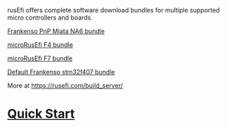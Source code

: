 rusEfi offers complete software download bundles for multiple supported micro controllers and boards.

[Frankenso PnP Miata NA6 bundle](https://rusefi.com/build_server/rusefi_bundle_frankenso_na6.zip)

[microRusEfi F4 bundle](https://rusefi.com/build_server/rusefi_bundle_mre-f4.zip)

[microRusEfi F7 bundle](https://rusefi.com/build_server/rusefi_bundle_mre-f7.zip)


[Default Frankenso stm32f407 bundle](https://rusefi.com/build_server/rusefi_bundle.zip)

More at https://rusefi.com/build_server/

# [Quick Start](HOWTO_quick_start)